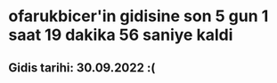 # ofarukbicer'in gidisine son 5 gun 1 saat 19 dakika 56 saniye kaldi

## Gidis tarihi: 30.09.2022 :(